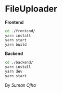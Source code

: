 # FileUploader

**Frontend**
```bash
cd ./frontend/
yarn install
yarn start
yarn build
```
**Backend**
```bash
cd ./backend/
yarn install
yarn dev
yarn start
```
By *Suman Ojha*
